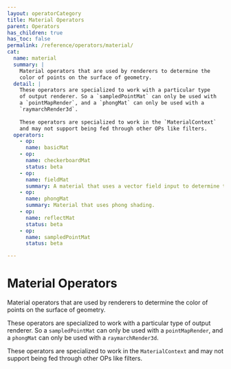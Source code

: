 ```yaml
---
layout: operatorCategory
title: Material Operators
parent: Operators
has_children: true
has_toc: false
permalink: /reference/operators/material/
cat:
  name: material
  summary: |
    Material operators that are used by renderers to determine the
    color of points on the surface of geometry.
  detail: |
    These operators are specialized to work with a particular type
    of output renderer. So a `sampledPointMat` can only be used with
    a `pointMapRender`, and a `phongMat` can only be used with a
    `raymarchRender3d`.
    
    These operators are specialized to work in the `MaterialContext`
    and may not support being fed through other OPs like filters.
  operators:
    - op:
      name: basicMat
    - op:
      name: checkerboardMat
      status: beta
    - op:
      name: fieldMat
      summary: A material that uses a vector field input to determine the color. Essentially this is a conversion from a field to a material, with no other features.
    - op:
      name: phongMat
      summary: Material that uses phong shading.
    - op:
      name: reflectMat
      status: beta
    - op:
      name: sampledPointMat
      status: beta

---
```


# Material Operators

Material operators that are used by renderers to determine the
color of points on the surface of geometry.

These operators are specialized to work with a particular type
of output renderer. So a `sampledPointMat` can only be used with
a `pointMapRender`, and a `phongMat` can only be used with a
`raymarchRender3d`.

These operators are specialized to work in the `MaterialContext`
and may not support being fed through other OPs like filters.
